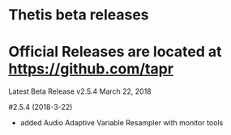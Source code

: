 # Thetis beta releases
# Official Releases are located at https://github.com/tapr

Latest Beta Release v2.5.4 March 22, 2018

#2.5.4 (2018-3-22)
- added Audio Adaptive Variable Resampler with monitor tools
